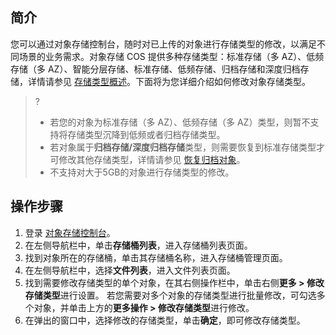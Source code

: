 ## 简介

您可以通过对象存储控制台，随时对已上传的对象进行存储类型的修改，以满足不同场景的业务需求。对象存储 COS 提供多种存储类型：标准存储（多 AZ）、低频存储（多 AZ）、智能分层存储、标准存储、低频存储、归档存储和深度归档存储，详情请参见 [存储类型概述](https://cloud.tencent.com/document/product/436/33417)。下面将为您详细介绍如何修改对象存储类型。

> ?
> - 若您的对象为标准存储（多 AZ）、低频存储（多 AZ）类型，则暂不支持将存储类型沉降到低频或者归档存储类型。
> - 若对象属于**归档存储/深度归档存储**类型，则需要恢复到标准存储类型才可修改其他存储类型，详情请参见 [恢复归档对象](https://cloud.tencent.com/document/product/436/32430)。
> - 不支持对大于5GB的对象进行存储类型的修改。

## 操作步骤

1. 登录 [对象存储控制台](https://console.cloud.tencent.com/cos5)。
2. 在左侧导航栏中，单击**存储桶列表**，进入存储桶列表页面。
3. 找到对象所在的存储桶，单击其存储桶名称，进入存储桶管理页面。
4. 在左侧导航栏中，选择**文件列表**，进入文件列表页面。
5. 找到需要修改存储类型的单个对象，在其右侧操作栏中，单击右侧**更多 > 修改存储类型**进行设置。
若您需要对多个对象的存储类型进行批量修改，可勾选多个对象，并单击上方的**更多操作 > 修改存储类型**进行修改。
6. 在弹出的窗口中，选择修改的存储类型，单击**确定**，即可修改存储类型。
